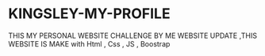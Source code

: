 # KINGSLEY-MY-PROFILE
THIS MY  PERSONAL WEBSITE CHALLENGE BY ME WEBSITE UPDATE ,THIS WEBSITE IS MAKE with Html ,  Css  , JS , Boostrap
